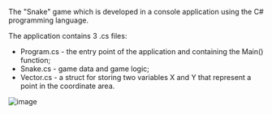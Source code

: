The "Snake" game which is developed in a console application using the C# programming language.

The application contains 3 .cs files:
* Program.cs - the entry point of the application and containing the Main() function;
* Snake.cs - game data and game logic;
* Vector.cs - a struct for storing two variables X and Y that represent a point in the coordinate area.

![image](https://github.com/user-attachments/assets/41c136f6-750d-41eb-98c9-99d562bc627f)
